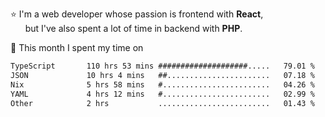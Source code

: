 ⭐ I'm a web developer whose passion is frontend with <b>React</b>,<br/>
&nbsp; &nbsp; &nbsp; but I've also spent a lot of time in backend with <b>PHP</b>.

📅 This month I spent my time on

<!--START_SECTION:waka-->

```txt
TypeScript       110 hrs 53 mins ####################.....   79.01 %
JSON             10 hrs 4 mins   ##.......................   07.18 %
Nix              5 hrs 58 mins   #........................   04.26 %
YAML             4 hrs 12 mins   #........................   02.99 %
Other            2 hrs           .........................   01.43 %
```

<!--END_SECTION:waka-->
